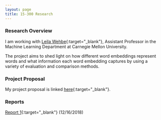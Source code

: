 ```yaml
---
layout: page
title: 15-300 Research
---
```


### Research Overview
I am working with [Leila Wehbe](http://www.cs.cmu.edu/~lwehbe/){:target="_blank"},
Assistant Professor in the Machine Learning Department at Carnegie Mellon
University.

The project aims to shed light on how different word embeddings represent
words and what information each word embedding captures by using a variety of
evaluation and comparison methods.

### Project Proposal
My project proposal is linked [here](./embedding-proposal.pdf){:target="_blank"}.

### Reports
[Report 1](./report1.pdf){:target="_blank"} (12/16/2018)
